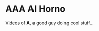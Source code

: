 # AAA Al Horno

[Videos](https://localhost-8080.github.io/aaalhorno/) of **A**, a good guy doing cool stuff...
